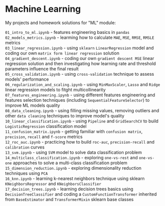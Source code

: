# Machine Learning 

My projects and homework solutions for "ML" module:

`01_intro_to_ml.ipynb` - features engineering basics in `pandas`   
`02_models_metrics.ipynb` - learming how to calculate `MAE`, `MSE`, `RMSE`, `RMSLE` metrics  
`03_linear_regression.ipynb` - using `sklearn` `LinearRegression` model and coding our own `matrix form linear regression` solution   
`04_gradient_descent.ipynb` - coding our own `gradient descent MSE` linear regression solution and then investigating how learning rate and threshold parameters influence the final result  
`05_cross_validation.ipynb` - using `cross-validation` technique to assess models' performance   
`06_regularization_and_scaling.ipynb` - using `MinMaxScaler`, `Lasso` and `Ridge` linear regression models to fitght multicollinearity  
`07_features_engineering.ipynb` - using different features engineering and features selection techniques (including `SequentialFeatureSelector`) to improve ML models quality   
`08_data_cleaning.ipynb` - using filling missing values, removing outliers and other `data cleaning` techniques to improve model's quality     
`10_linear_classification.ipynb` - using `Pipeline` and `GridSearchCV` to build `LogisticRegression` classification model   
`11_confusion_matrix.ipynb` - getting familiar with `confusion matrix`, `precision`, `recall` and `f-score` metrics   
`12_roc_auc.ipynb` - practicing how to build `roc-auc`, `precision-recall` and `calibration` curves   
`13_svm.ipynb` - using `SVM` model to solve data classification problem   
`14_multiclass_classification.ipynb` - exploring `one-vs-rest` and `one-vs-one` approaches to solve a multi-class classification problem   
`15_dimension_reduction.ipynb` - exploring dimensionality reduction techniques using `PCA`  
`16_knn.ipynb` - learning k-nearest neighbors technique using sklearn `KNeighborsRegressor` and `KNeighborsClassifier`  
`17_decision_trees.ipynb` - learning decision trees basics using `DecisionTreeClassifier` and coding a `CustomFunctionTransformer` inherited from `BaseEstimator` and `TransformerMixin` sklearn base classes   
